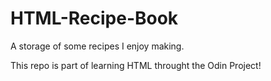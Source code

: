 # HTML-Recipe-Book
A storage of some recipes I enjoy making.

This repo is part of learning HTML throught the Odin Project!
